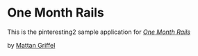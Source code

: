 # One Month Rails

This is the pinteresting2 sample application for
[*One Month Rails*](http://onemonthrails.com)

by [Mattan Griffel](http://mattangriffel.com)